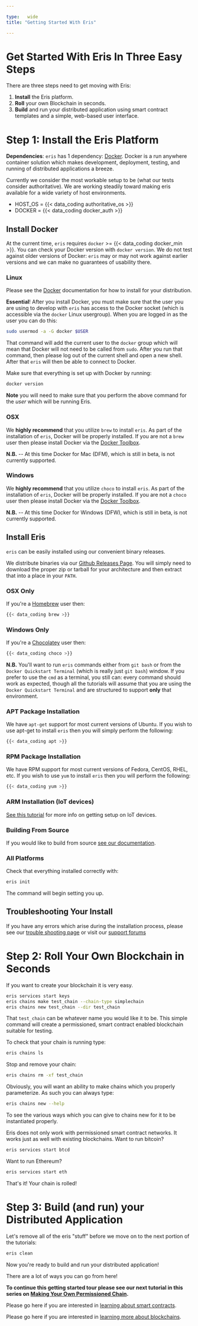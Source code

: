 ```yaml
---

type:   wide
title: "Getting Started With Eris"

---
```


# Get Started With Eris In Three Easy Steps

There are three steps need to get moving with Eris:

1. **Install** the Eris platform.
2. **Roll** your own Blockchain in seconds.
3. **Build** and run your distributed application using smart contract templates and a simple, web-based user interface.

# Step 1: Install the Eris Platform

**Dependencies**: `eris` has 1 dependency: [Docker](https://www.docker.com/). Docker is a run anywhere container solution which makes development, deployment, testing, and running of distributed applications a breeze.

Currently we consider the most workable setup to be (what our tests consider authoritative). We are working steadily toward making eris available for a wide variety of host environments.

* HOST_OS = {{< data_coding authoritative_os >}}
* DOCKER = {{< data_coding docker_auth >}}

## Install Docker

At the current time, `eris` requires `docker` >= {{< data_coding docker_min >}}. You can check your Docker version with `docker version`. We do not test against older versions of Docker: `eris` may or may not work against earlier versions and we can make no guarantees of usability there.

### Linux

Please see the [Docker](https://docs.docker.com/installation/) documentation for how to install for your distribution.

**Essential**! After you install Docker, you must make sure that the user you are using to develop with `eris` has access to the Docker socket (which is accessible via the `docker` Linux usergroup). When you are logged in as the user you can do this:

```bash
sudo usermod -a -G docker $USER
```

That command will add the current user to the `docker` group which will mean that Docker will not need to be called from `sudo`. After you run that command, then please log out of the current shell and open a new shell. After that `eris` will then be able to connect to Docker.

Make sure that everything is set up with Docker by running:

```bash
docker version
```

**Note** you will need to make sure that you perform the above command for the *user* which will be running Eris.

### OSX

We **highly recommend** that you utilize `brew` to install `eris`. As part of the installation of `eris`, Docker will be properly installed. If you are not a `brew` user then please install Docker via the [Docker Toolbox](https://www.docker.com/products/docker-toolbox).

**N.B.** -- At this time Docker for Mac (DFM), which is still in beta, is not currently supported.

### Windows

We **highly recommend** that you utilize `choco` to install `eris`. As part of the installation of `eris`, Docker will be properly installed. If you are not a `choco` user then please install Docker via the [Docker Toolbox](https://www.docker.com/products/docker-toolbox).

**N.B.** -- At this time Docker for Windows (DFW), which is still in beta, is not currently supported.

## Install Eris

`eris` can be easily installed using our convenient binary releases.

We distribute binaries via our [Github Releases Page](https://github.com/eris-ltd/eris-cli/releases). You will simply need to download the proper zip or tarball for your architecture and then extract that into a place in your `PATH`.

### OSX Only

If you're a [Homebrew](https://brew.sh) user then:

```bash
{{< data_coding brew >}}
```

### Windows Only

If you're a [Chocolatey](https://chocolatey.org) user then:

```bash
{{< data_coding choco >}}
```

**N.B.** You'll want to run `eris` commands either from `git bash` or from the `Docker Quickstart Terminal` (which is really just `git bash`) window. If you prefer to use the `cmd` as a terminal, you still can: every command should work as expected, though all the tutorials will assume that you are using the `Docker Quickstart Terminal` and are structured to support **only** that environment.

### APT Package Installation

We have `apt-get` support for most current versions of Ubuntu. If you wish to use apt-get to install `eris` then you will simply perform the following:

```bash
{{< data_coding apt >}}
```

### RPM Package Installation

We have RPM support for most current versions of Fedora, CentOS, RHEL, etc. If you wish to use `yum` to install `eris` then you will perform the following:

```bash
{{< data_coding yum >}}
```

### ARM Installation (IoT devices)

[See this tutorial](/docs/tutorials/install-eris-arm/) for more info on getting setup on IoT devices.

### Building From Source

If you would like to build from source [see our documentation](/docs/tutorials/install-source/).

### All Platforms

Check that everything installed correctly with:

```bash
eris init
```

The command will begin setting you up.

## Troubleshooting Your Install

If you have any errors which arise during the installation process, please see our [trouble shooting page](/docs/tutorials/install-troubleshooting/) or visit our [support forums](https://support.erisindustries.com)

# Step 2: Roll Your Own Blockchain in Seconds

If you want to create your blockchain it is very easy.

```bash
eris services start keys
eris chains make test_chain --chain-type simplechain
eris chains new test_chain --dir test_chain
```

That `test_chain` can be whatever name you would like it to be. This simple command will create a permissioned, smart contract enabled blockchain suitable for testing.

To check that your chain is running type:

```bash
eris chains ls
```

Stop and remove your chain:

```bash
eris chains rm -xf test_chain
```

Obviously, you will want an ability to make chains which you properly parameterize. As such you can always type:

```bash
eris chains new --help
```

To see the various ways which you can give to chains new for it to be instantiated properly.

Eris does not only work with permissioned smart contract networks. It works just as well with existing blockchains. Want to run bitcoin?

```bash
eris services start btcd
```

Want to run Ethereum?

```bash
eris services start eth
```

That's it! Your chain is rolled!

# Step 3: Build (and run) your Distributed Application

Let's remove all of the eris "stuff" before we move on to the next portion of the tutorials:

```bash
eris clean
```

Now you're ready to build and run your distributed application!

There are a lot of ways you can go from here!

**To continue this getting started tour please see our next tutorial in this series on [Making Your Own Permissioned Chain](/docs/tutorials/chain-making).**

Please go here if you are interested in [learning about smart contracts](/docs/explainers/smart_contracts/).

Please go here if you are interested in [learning more about blockchains](/docs/explainers/blockchains/).
